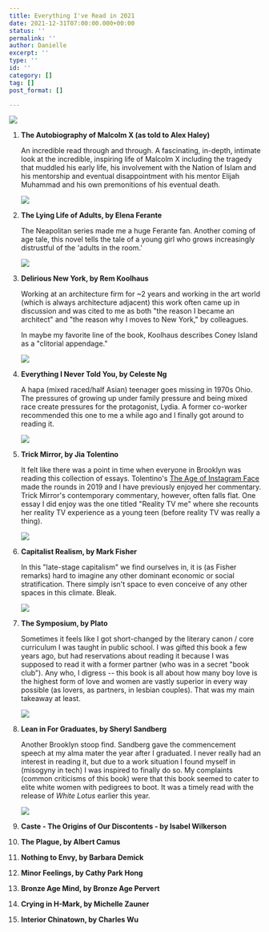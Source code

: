 ```yaml
---
title: Everything I've Read in 2021
date: 2021-12-31T07:00:00.000+00:00
status: ''
permalink: ''
author: Danielle
excerpt: ''
type: ''
id: ''
category: []
tag: []
post_format: []

---
```


![](https://live.staticflickr.com/65535/51760432953_3a0017d2e1_c.jpg)

 1. **The Autobiography of Malcolm X (as told to Alex Haley)**

    An incredible read through and through. A fascinating, in-depth, intimate look at the incredible, inspiring life of Malcolm X including the tragedy that muddled his early life, his involvement with the Nation of Islam and his mentorship and eventual disappointment with his mentor Elijah Muhammad and his own premonitions of his eventual death.

    ![](https://live.staticflickr.com/65535/51760195821_12be497554_c.jpg)
 2. **The Lying Life of Adults, by Elena Ferante**

    The Neapolitan series made me a huge Ferante fan. Another coming of age tale, this novel tells the tale of a young girl who grows increasingly distrustful of the 'adults in the room.'

    ![](https://live.staticflickr.com/65535/51760196136_b8e730949d_c.jpg)
 3. **Delirious New York, by Rem Koolhaus**

    Working at an architecture firm for \~2 years and working in the art world (which is always architecture adjacent) this work often came up in discussion and was cited to me as both "the reason I became an architect" and "the reason why I moves to New York," by colleagues.  
      
    In maybe my favorite line of the book, Koolhaus describes Coney Island as a "clitorial appendage."

    ![](https://live.staticflickr.com/65535/51760437848_34336c384a_c.jpg)
 4. **Everything I Never Told You, by Celeste Ng**

    A hapa (mixed raced/half Asian) teenager goes missing in 1970s Ohio. The pressures of growing up under family pressure and being mixed race create pressures for the protagonist, Lydia. A former co-worker recommended this one to me a while ago and I finally got around to reading it.

    ![](https://live.staticflickr.com/65535/51761113305_a086a43b64_z.jpg)
 5. **Trick Mirror, by Jia Tolentino**

    It felt like there was a point in time when everyone in Brooklyn was reading this collection of essays. Tolentino's [The Age of Instagram Face]() made the rounds in 2019 and I have previously enjoyed her commentary. Trick Mirror's contemporary commentary, however, often falls flat. One essay I did enjoy was the one titled "Reality TV me" where she recounts her reality TV experience as a young teen (before reality TV was really a thing).

    ![](https://live.staticflickr.com/65535/51759370307_64d342eff0.jpg)
 6. **Capitalist Realism, by Mark Fisher**

    In this "late-stage capitalism" we find ourselves in, it is (as Fisher remarks) hard to imagine any other dominant economic or social stratification. There simply isn't space to even conceive of any other spaces in this climate. Bleak. 

    ![](https://live.staticflickr.com/65535/51760850844_2905a88928.jpg)
 7. **The Symposium, by Plato**

    Sometimes it feels like I got short-changed by the literary canon / core curriculum I was taught in public school. I was gifted this book a few years ago, but had reservations about reading it because I was supposed to read it with a former partner (who was in a secret "book club"). Any who, I digress -- this book is all about how many boy love is the highest form of love and women are vastly superior in every way possible (as lovers, as partners, in lesbian couples). That was my main takeaway at least.

    ![](https://live.staticflickr.com/65535/51759371327_9d2b43b888.jpg)
 8. **Lean in For Graduates, by Sheryl Sandberg**

    Another Brooklyn stoop find. Sandberg gave the commencement speech at my alma mater the year after I graduated. I never really had an interest in reading it, but due to a work situation I found myself in (misogyny in tech) I was inspired to finally do so. My complaints (common criticisms of this book) were that this book seemed to cater to elite white women with pedigrees to boot. It was a timely read with the release of _White Lotus_ earlier this year.

    ![](https://live.staticflickr.com/65535/51760440758_d01cac53d4_z.jpg)
 9. **Caste - The Origins of Our Discontents - by Isabel Wilkerson**
10. **The Plague, by Albert Camus**
11. **Nothing to Envy, by Barbara Demick**
12. **Minor Feelings, by Cathy Park Hong**
13. **Bronze Age Mind, by Bronze Age Pervert**
14. **Crying in H-Mark, by Michelle Zauner**
15. **Interior Chinatown, by Charles Wu**